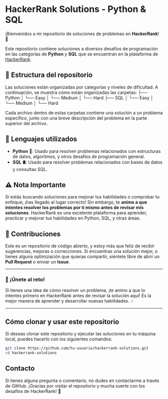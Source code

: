 # HackerRank Solutions - Python & SQL

¡Bienvenidos a mi repositorio de soluciones de problemas en **HackerRank**! 🎉

Este repositorio contiene soluciones a diversos desafíos de programación en las categorías de **Python** y **SQL** que se encuentran en la plataforma de [HackerRank](https://www.hackerrank.com/).

## 🚀 Estructura del repositorio

Las soluciones están organizadas por categorías y niveles de dificultad. A continuación, se muestra cómo están organizadas las carpetas:
├── Python
│ └── Easy
│ └── Medium
│ └── Hard
├── SQL
│ └── Easy
│ └── Medium
│ └── Hard

Cada archivo dentro de estas carpetas contiene una solución a un problema específico, junto con una breve descripción del problema en la parte superior del archivo.

## 📌 Lenguajes utilizados

- **Python** 🐍: Usado para resolver problemas relacionados con estructuras de datos, algoritmos, y otros desafíos de programación general.
- **SQL** 🛢️: Usado para resolver problemas relacionados con bases de datos y consultas SQL.

## ⚠️ Nota Importante

Si estás buscando soluciones para mejorar tus habilidades o comprobar tu enfoque, ¡has llegado al lugar correcto! Sin embargo, te **animo a que intentes resolver los problemas por ti mismo antes de revisar mis soluciones**. HackerRank es una excelente plataforma para aprender, practicar y mejorar tus habilidades en Python, SQL, y otras áreas.

## 🤝 Contribuciones

Este es un repositorio de código abierto, y estoy más que feliz de recibir sugerencias, mejoras o correcciones. Si encuentras una solución mejor, o tienes alguna optimización que quieras compartir, siéntete libre de abrir un **Pull Request** o enviar un **Issue**.

---

### 🌟 ¡Únete al reto!

Si tienes una idea de cómo resolver un problema, ¡te animo a que lo intentes primero en HackerRank antes de revisar la solución aquí! Es la mejor manera de aprender y desarrollar nuevas habilidades. 💡

---

## Cómo clonar y usar este repositorio

Si deseas clonar este repositorio y ejecutar las soluciones en tu máquina local, puedes hacerlo con los siguientes comandos:

```bash
git clone https://github.com/tu-usuario/hackerrank-solutions.git
cd hackerrank-solutions
```

## Contacto

Si tienes alguna pregunta o comentario, no dudes en contactarme a través de GitHub.
¡Gracias por visitar el repositorio y mucha suerte con los desafíos de HackerRank! 🚀
